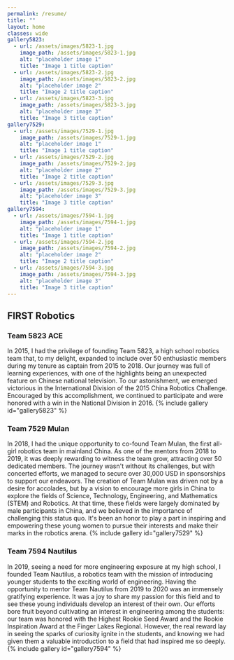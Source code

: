 ```yaml
---
permalink: /resume/
title: ""
layout: home
classes: wide
gallery5823:
  - url: /assets/images/5823-1.jpg
    image_path: /assets/images/5823-1.jpg
    alt: "placeholder image 1"
    title: "Image 1 title caption"
  - url: /assets/images/5823-2.jpg
    image_path: /assets/images/5823-2.jpg
    alt: "placeholder image 2"
    title: "Image 2 title caption"
  - url: /assets/images/5823-3.jpg
    image_path: /assets/images/5823-3.jpg
    alt: "placeholder image 3"
    title: "Image 3 title caption"
gallery7529:
  - url: /assets/images/7529-1.jpg
    image_path: /assets/images/7529-1.jpg
    alt: "placeholder image 1"
    title: "Image 1 title caption"
  - url: /assets/images/7529-2.jpg
    image_path: /assets/images/7529-2.jpg
    alt: "placeholder image 2"
    title: "Image 2 title caption"
  - url: /assets/images/7529-3.jpg
    image_path: /assets/images/7529-3.jpg
    alt: "placeholder image 3"
    title: "Image 3 title caption"
gallery7594:
  - url: /assets/images/7594-1.jpg
    image_path: /assets/images/7594-1.jpg
    alt: "placeholder image 1"
    title: "Image 1 title caption"
  - url: /assets/images/7594-2.jpg
    image_path: /assets/images/7594-2.jpg
    alt: "placeholder image 2"
    title: "Image 2 title caption"
  - url: /assets/images/7594-3.jpg
    image_path: /assets/images/7594-3.jpg
    alt: "placeholder image 3"
    title: "Image 3 title caption"
---
```



## FIRST Robotics

### Team 5823 ACE
In 2015, I had the privilege of founding Team 5823, a high school robotics team that, to my delight, expanded to include over 50 enthusiastic members during my tenure as captain from 2015 to 2018. Our journey was full of learning experiences, with one of the highlights being an unexpected feature on Chinese national television. To our astonishment, we emerged victorious in the International Division of the 2015 China Robotics Challenge. Encouraged by this accomplishment, we continued to participate and were honored with a win in the National Division in 2016. 
{% include gallery id="gallery5823" %}


### Team 7529 Mulan
In 2018, I had the unique opportunity to co-found Team Mulan, the first all-girl robotics team in mainland China. As one of the mentors from 2018 to 2019, it was deeply rewarding to witness the team grow, attracting over 50 dedicated members. The journey wasn't without its challenges, but with concerted efforts, we managed to secure over 30,000 USD in sponsorships to support our endeavors. The creation of Team Mulan was driven not by a desire for accolades, but by a vision to encourage more girls in China to explore the fields of Science, Technology, Engineering, and Mathematics (STEM) and Robotics. At that time, these fields were largely dominated by male participants in China, and we believed in the importance of challenging this status quo. It's been an honor to play a part in inspiring and empowering these young women to pursue their interests and make their marks in the robotics arena.
{% include gallery id="gallery7529" %}

### Team 7594 Nautilus
In 2019, seeing a need for more engineering exposure at my high school, I founded Team Nautilus, a robotics team with the mission of introducing younger students to the exciting world of engineering. Having the opportunity to mentor Team Nautilus from 2019 to 2020 was an immensely gratifying experience. It was a joy to share my passion for this field and to see these young individuals develop an interest of their own. Our efforts bore fruit beyond cultivating an interest in engineering among the students: our team was honored with the Highest Rookie Seed Award and the Rookie Inspiration Award at the Finger Lakes Regional. However, the real reward lay in seeing the sparks of curiosity ignite in the students, and knowing we had given them a valuable introduction to a field that had inspired me so deeply.
{% include gallery id="gallery7594" %}

<!-- ## Writing

### Personal Writing
As a writer, I've been fortunate to have had the opportunity to express my thoughts on important issues, particularly those related to STEM education and societal matters. Over time, this journey has resulted in the publication of more than 300 essays across 65 newspapers and magazines, an achievement that still surprises me. To my astonishment, 8 magazines even saw fit to launch personal special editions featuring my work, an honor I deeply appreciate. Perhaps one of the most humbling recognitions was being listed among the Top 10 Youth Writers in China for the Yuhua Cup. While these accolades are heartening, the true reward has always been the chance to contribute to conversations that I believe are crucial and to hopefully inspire others to engage in these important discussions.

### Publication
Beyond the realm of magazines and newspapers, I was privileged enough to venture into the world of book publishing. My essay collection, "No Game, No Life," was published and saw a print run of 5,000 copies, thanks to the support of the National Literature and History Press. Later, I had the opportunity to delve into the realm of speculative fiction, resulting in the publication of my science fiction collection, "Destination: Light & Warmth," which reached an even wider audience with 6,000 copies, thanks to National United Press. Seeing these works reach so many readers has been deeply humbling and I am grateful for the opportunity to share my perspectives on a larger scale.

### Recognition
I've been fortunate enough to receive recognition for my work, with over 20 national awards that I regard as a testament to the power of persistent effort rather than personal prowess. Among these, winning the 17th China Juvenile Writer Writing Competition, the 4th China Youth Writer Writing Competition, and the 9th National Bingxin Youth Writer Writing Competition stand out as particularly humbling experiences. Each award serves as a reminder of the impact that words can have, and of the responsibility to use that impact wisely.  -->
